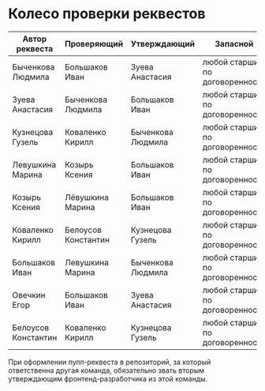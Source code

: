 Колесо проверки реквестов
=========================

| Автор реквеста | Проверяющий | Утверждающий | Запасной |
| --- | --- | --- | --- |
| Быченкова Людмила      | Большаков Иван       | Зуева Анастасия    | любой старший по договоренности |
| Зуева Анастасия        | Быченкова Людмила    | Большаков Иван     | любой старший по договоренности |
| Кузнецова Гузель       | Коваленко Кирилл     | Быченкова Людмила  | любой старший по договоренности |
| Левушкина Марина       | Козырь Ксения        | Большаков Иван     | любой старший по договоренности |
| Козырь Ксения          | Лёвушкина Марина     | Большаков Иван     | любой старший по договоренности |
| Коваленко Кирилл       | Белоусов Константин  | Кузнецова Гузель   | любой старший по договоренности |
| Большаков Иван         | Левушкина Марина     | Быченкова Людмила  | любой старший по договоренности |
| Овечкин Егор           | Большаков Иван       | Зуева Анастасия    | любой старший по договоренности |
| Белоусов Константин    | Коваленко Кирилл     | Кузнецова Гузель   | любой старший по договоренности |

При оформлении пулл-реквеста в репозиторий, за который ответственна другая команда, обязательно звать вторым
утверждающим фронтенд-разработчика из этой команды.
